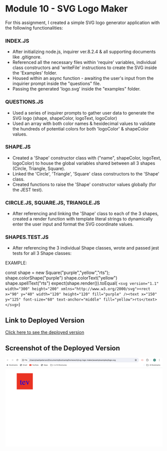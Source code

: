 # Module 10 - SVG Logo Maker

For this assignment, I created a simple SVG logo generator application with the following functionalities:

### INDEX.JS
- After initializing node.js, inquirer ver.8.2.4 & all supporting documents like .gitignore.
- Referenced all the necessary files within 'require' variables, individual class constructors and 'writeFile' instructions to create the SVG inside the 'Examples' folder. 
- Housed within an async function - awaiting the user's input from the inquirier prompt inside the "questions" file.
- Passing the generated 'logo.svg' inside the "examples" folder.

### QUESTIONS.JS
- Used a series of inquirer prompts to gather user data to generate the SVG logo (shape, shapeColor, logoText, logoColor)
- Used an array with both color names & hexidecimal values to validate the hundreds of potential colors for both 'logoColor' & shapeColor values.

### SHAPE.JS
- Created a 'Shape' constructor class with ("name", shapeColor, logoText, logoColor) to house the global variables shared between all 3 shapes (Circle, Triangle, Square).
- Linked the 'Circle', 'Triangle', 'Square' class constructors to the 'Shape' class.
- Created functions to raise the 'Shape' constructor values globally (for the JEST test).

### CIRCLE.JS, SQUARE.JS, TRIANGLE.JS
- After referencing and linking the 'Shape' class to each of the 3 shapes, created a render function with template literal strings to dynamically enter the user input and format the SVG coordinate values.

### SHAPES.TEST.JS
- After referencing the 3 individual Shape classes, wrote and passed jest tests for all 3 Shape classes:

EXAMPLE:

const shape = new Square("purple","yellow","rts");
        shape.colorShape("purple") 
        shape.colorText("yellow") 
        shape.spellText("rts")
        expect(shape.render()).toEqual(
`<svg version="1.1" width="300" height="200" xmlns="http://www.w3.org/2000/svg"><rect x="90" y="40" width="120" height="120" fill="purple" /><text x="150" y="125" font-size="60" text-anchor="middle" fill="yellow">rts</text></svg>`)




## Link to Deployed Version

[Click here to see the deployed version](https://drive.google.com/file/d/1ZnNjk6-DfLF6ptQ7P7XIdMu6qe2GDfC0/view)

## Screenshot of the Deployed Version

![Screenshot of the web page](./assets/screenshot.png)

